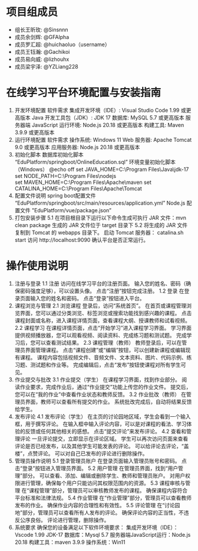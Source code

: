 # 项目组成员
- 组长王昕玫: @Sinsnnn
- 成员余剑辉: @GFAlpha 
- 成员罗汇超: @huichaoluo（username）
- 成员王钰瀚: @Gachikoi
- 成员易向威: @lizhouhx
- 成员梁宇泽: @YZLiang228

# 在线学习平台环境配置与安装指南
1. 开发环境配置
软件需求
集成开发环境（IDE）: Visual Studio Code 1.99 或更高版本
Java 开发工具包（JDK）: JDK 17
数据库: MySQL 5.7 或更高版本
服务器端 JavaScript 运行环境: Node.js 20.18 或更高版本
构建工具: Maven 3.9.9 或更高版本
2. 运行环境配置
软件需求
操作系统: Windows 11
Web 服务器: Apache Tomcat 9.0 或更高版本
应用服务器: Node.js 20.18 或更高版本
3. 初始化脚本
数据库初始化脚本 “EduPlatform/springboot/OnlineEducation.sql”
环境变量初始化脚本（Windows）
@echo off
set JAVA_HOME=C:\Program Files\Java\jdk-17
set NODE_PATH=C:\Program Files\nodejs\
set MAVEN_HOME=C:\Program Files\Apache\maven
set CATALINA_HOME=C:\Program Files\Apache\Tomcat
4. 配置文件说明
spring boot配置文件 “EduPlatform/springboot/src/main/resources/application.yml”
Node.js 配置文件 "EduPlatform/vue/package.json”
5. 打包安装步骤
5.1 在项目根目录下运行以下命令生成可执行 JAR 文件：mvn clean package 生成的 JAR 文件位于 target 目录下
5.2 将生成的 JAR 文件复制到 Tomcat 的 webapps 目录下。
启动 Tomcat 服务器： catalina.sh start
访问 http://localhost:9090 确认平台是否正常运行。

# 操作使用说明
1. 注册与登录
   1.1 注册
   访问在线学习平台的注册页面。
   输入您的姓名、密码（确保密码强度足够），可以设置头像。
   点击“注册”按钮完成注册。
   1.2 登录
在登录页面输入您的姓名和密码。
点击“登录”按钮进入平台。
2. 课程浏览与管理
   2.1 浏览课程
登录后，访问“系统首页”。
在首页或课程管理浏览界面，您可以通过分类浏览、标签浏览或搜索功能找到感兴趣的课程。
点击课程封面或名称，进入课程详情页面，查看课程大纲、授课教师和试看视频。
   2.2 课程学习
在课程详情页面，点击“开始学习”进入课程学习界面。
学习界面提供视频播放器，您可以观看视频、阅读资料、完成练习题和测试题。
完成学习后，您可以查看测试结果。
   2.3 课程管理（教师）
教师登录后，可以在管理员界面管理课程。
点击“课程创建”或“编辑”按钮，可以创建新课程或编辑现有课程。
课程内容包括视频文件、音频文件、文本资料、图片、代码示例、练习题、测试题和作业等。
完成编辑后，点击“发布”按钮使课程对所有学生可见。
3. 作业提交与批改
   3.1 作业提交（学生）
在课程学习界面，找到作业部分。
阅读作业要求，完成作业后，通过“作业提交”功能上传您的作业文件。
提交后，您可以在“我的作业”中查看作业状态和教师反馈。
   3.2 作业批改（教师）
在管理员界面，教师可以查看所有提交的作业。
系统批改完成后，自动将结果反馈给学生。
4. 发布评论
   4.1 发布评论（学生）
在主页的讨论园地区域，学生会看到一个输入框，用于撰写评论。
在输入框中输入评论内容，可以是对课程的看法、学习体验的反馈或任何其他相关的感想。
点击“提交评论”来发布评论。
   4.2 查看和管理评论
一旦评论提交，立即显示在评论区域。
学生可以再次访问页面来查看评论是否已经发布，以及其他学生可能发表的评论。
可以给评论去评论，“盖楼”，点赞评论。
可以对自己已发布的评论进行删除操作。
5. 管理员操作说明
   5.1 登录管理员账户
在登录页面输入管理员账号和密码。
点击“登录”按钮进入管理员界面。
   5.2 用户管理
在管理员界面，找到“用户管理”部分。
可以查看、添加、编辑或删除学生、教师和管理员账户。
对用户权限进行管理，确保每个用户只能访问其权限范围内的资源。
   5.3 课程审核与管理
在“课程管理”部分，管理员可以审核教师发布的课程。
确保课程内容符合平台标准和法律法规。
   5.4 作业管理
在“作业管理”部分，管理员可以查看教师发布的作业。
确保作业内容的合理性和有效性。
   5.5 评论管理
在“讨论园地”部分，管理员可以查看所有人发布的评论。
确保评论内容的正当性，不违反公序良俗。
评论进行管理，删除操作。
6. 系统要求
确保您的设备满足以下软件环境要求：
集成开发环境（IDE）：Vscode 1.99
JDK-17
数据库：Mysql 5.7
服务器端JavaScript运行：Node.js 20.18
构建工具：maven 3.9.9
操作系统：Win11
